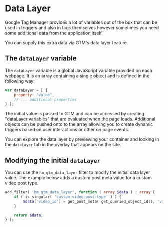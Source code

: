 # Data Layer

Google Tag Manager provides a lot of variables out of the box that can be used in triggers and also in tags themselves however sometimes you need some additional data from the application itself.

You can supply this extra data via GTM's data layer feature.

## The `dataLayer` variable

The `dataLayer` variable is a global JavaScript variable provided on each webpage. It is an array containing a single object and is defined in the following way:

```js
var dataLayer = [ {
	property: "value",
	// ... additional properties
} ];
```

The initial value is passed to GTM and can be accessed by creating "dataLayer variables" that are evaluated when the page loads. Additional objects can be pushed onto to the array allowing you to create dynamic triggers based on user interactions or other on page events.

You can explore the data layer by previewing your container and looking in the `dataLayer` tab in the overlay that appears on the site.

## Modifying the initial `dataLayer`

You can use the `hm_gtm_data_layer` filter to modify the initial data layer value. The example below adds a custom post meta value for a custom video post type.

```php
add_filter( 'hm_gtm_data_layer', function ( array $data ) : array {
	if ( is_singular( 'custom-video-post-type' ) ) {
		$data['video_id'] = get_post_meta( get_queried_object_id(), 'video_id', true );
	}

	return $data;
} );
```
